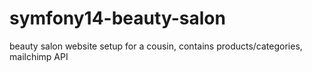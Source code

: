 symfony14-beauty-salon
======================

beauty salon website setup for a cousin, contains products/categories, mailchimp API 